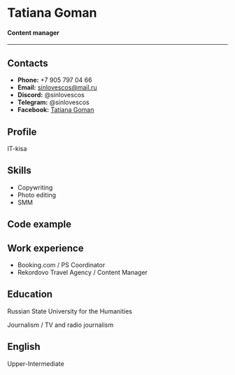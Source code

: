 # Tatiana Goman
#### Content manager
---



## Contacts
* **Phone:** +7 905 797 04 66
* **Email:** sinlovescos@mail.ru
* **Discord:** @sinlovescos
* **Telegram:** @sinlovescos
* **Facebook:** [Tatiana Goman](https://www.facebook.com/sinlovescos)


## Profile
IT-kisa
## Skills
* Copywriting
* Photo editing
* SMM
## Code example
## Work experience 
* Booking.com / PS Coordinator
* Rekordovo Travel Agency / Content Manager
## Education
Russian State University for the Humanities


Journalism / TV and radio journalism
## English
Upper-Intermediate 

